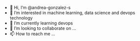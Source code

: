 - 👋 Hi, I’m @andrea-gonzalez-s
- 👀 I’m interested in machine learning, data science and devops technology
- 🌱 I’m currently learning devops
- 💞️ I’m looking to collaborate on ...
- 📫 How to reach me ...

<!---
andrea-gonzalez-s/andrea-gonzalez-s is a ✨ special ✨ repository because its `README.md` (this file) appears on your GitHub profile.
You can click the Preview link to take a look at your changes.
--->
